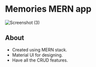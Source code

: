 # Memories MERN app

![Screenshot (3)](https://user-images.githubusercontent.com/57011125/109829774-dc9fd180-7c63-11eb-9b82-b990a57f64a2.png)

## About 

- Created using MERN stack.
- Material UI for designing.
- Have all the CRUD features.
